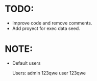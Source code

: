 ﻿# TODO:
- Improve code and remove comments.
- Add proyect for exec data seed.




# NOTE:
- Default users

    Users: admin 123qwe
        user 123qwe
